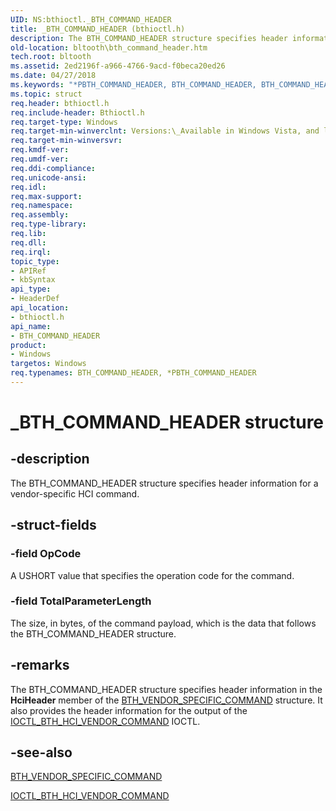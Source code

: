 ```yaml
---
UID: NS:bthioctl._BTH_COMMAND_HEADER
title: _BTH_COMMAND_HEADER (bthioctl.h)
description: The BTH_COMMAND_HEADER structure specifies header information for a vendor-specific HCI command.
old-location: bltooth\bth_command_header.htm
tech.root: bltooth
ms.assetid: 2ed2196f-a966-4766-9acd-f0beca20ed26
ms.date: 04/27/2018
ms.keywords: "*PBTH_COMMAND_HEADER, BTH_COMMAND_HEADER, BTH_COMMAND_HEADER structure [Bluetooth Devices], PBTH_COMMAND_HEADER, PBTH_COMMAND_HEADER structure pointer [Bluetooth Devices], _BTH_COMMAND_HEADER, bltooth.bth_command_header, bth_ref_cfbf5d5d-0362-4b8d-9f64-c9f1ad20284b.xml, bthioctl/BTH_COMMAND_HEADER, bthioctl/PBTH_COMMAND_HEADER"
ms.topic: struct
req.header: bthioctl.h
req.include-header: Bthioctl.h
req.target-type: Windows
req.target-min-winverclnt: Versions:\_Available in Windows Vista, and later versions of Windows.
req.target-min-winversvr: 
req.kmdf-ver: 
req.umdf-ver: 
req.ddi-compliance: 
req.unicode-ansi: 
req.idl: 
req.max-support: 
req.namespace: 
req.assembly: 
req.type-library: 
req.lib: 
req.dll: 
req.irql: 
topic_type:
- APIRef
- kbSyntax
api_type:
- HeaderDef
api_location:
- bthioctl.h
api_name:
- BTH_COMMAND_HEADER
product:
- Windows
targetos: Windows
req.typenames: BTH_COMMAND_HEADER, *PBTH_COMMAND_HEADER
---
```


# _BTH_COMMAND_HEADER structure


## -description


The BTH_COMMAND_HEADER structure specifies header information for a vendor-specific HCI
  command.


## -struct-fields




### -field OpCode

A USHORT value that specifies the operation code for the command.


### -field TotalParameterLength

The size, in bytes, of the command payload, which is the data that follows the BTH_COMMAND_HEADER
     structure.


## -remarks



The BTH_COMMAND_HEADER structure specifies header information in the 
    <b>HciHeader</b> member of the 
    <a href="https://docs.microsoft.com/windows-hardware/drivers/ddi/content/bthioctl/ns-bthioctl-_bth_vendor_specific_command">
    BTH_VENDOR_SPECIFIC_COMMAND</a> structure. It also provides the header information for the output of
    the 
    <a href="https://docs.microsoft.com/windows-hardware/drivers/ddi/content/bthioctl/ni-bthioctl-ioctl_bth_hci_vendor_command">
    IOCTL_BTH_HCI_VENDOR_COMMAND</a> IOCTL.




## -see-also




<a href="https://docs.microsoft.com/windows-hardware/drivers/ddi/content/bthioctl/ns-bthioctl-_bth_vendor_specific_command">BTH_VENDOR_SPECIFIC_COMMAND</a>



<a href="https://docs.microsoft.com/windows-hardware/drivers/ddi/content/bthioctl/ni-bthioctl-ioctl_bth_hci_vendor_command">IOCTL_BTH_HCI_VENDOR_COMMAND</a>
 

 

